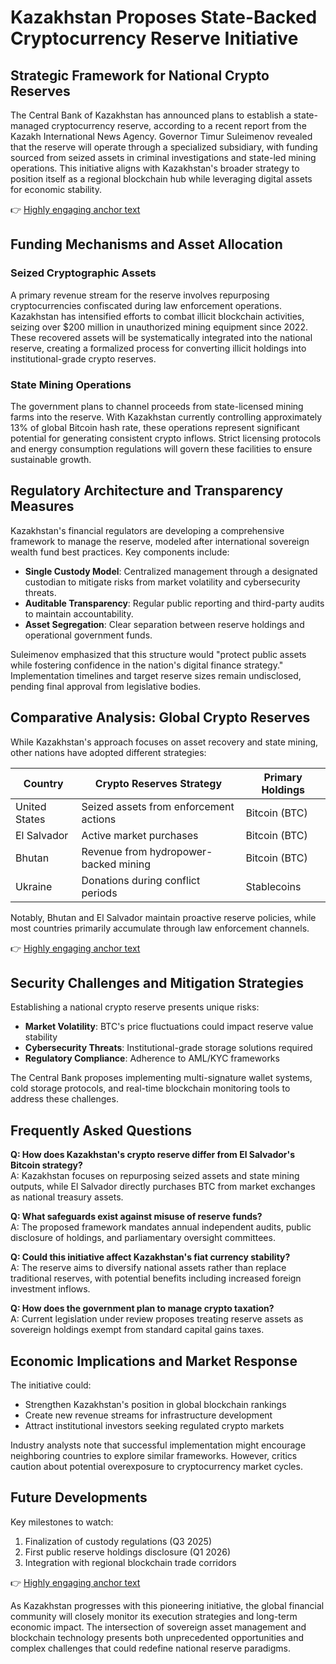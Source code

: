 # Kazakhstan Proposes State-Backed Cryptocurrency Reserve Initiative  

## Strategic Framework for National Crypto Reserves  

The Central Bank of Kazakhstan has announced plans to establish a state-managed cryptocurrency reserve, according to a recent report from the Kazakh International News Agency. Governor Timur Suleimenov revealed that the reserve will operate through a specialized subsidiary, with funding sourced from seized assets in criminal investigations and state-led mining operations. This initiative aligns with Kazakhstan's broader strategy to position itself as a regional blockchain hub while leveraging digital assets for economic stability.  

👉 [Highly engaging anchor text](https://bit.ly/okx-bonus)  

## Funding Mechanisms and Asset Allocation  

### Seized Cryptographic Assets  
A primary revenue stream for the reserve involves repurposing cryptocurrencies confiscated during law enforcement operations. Kazakhstan has intensified efforts to combat illicit blockchain activities, seizing over $200 million in unauthorized mining equipment since 2022. These recovered assets will be systematically integrated into the national reserve, creating a formalized process for converting illicit holdings into institutional-grade crypto reserves.  

### State Mining Operations  
The government plans to channel proceeds from state-licensed mining farms into the reserve. With Kazakhstan currently controlling approximately 13% of global Bitcoin hash rate, these operations represent significant potential for generating consistent crypto inflows. Strict licensing protocols and energy consumption regulations will govern these facilities to ensure sustainable growth.  

## Regulatory Architecture and Transparency Measures  

Kazakhstan's financial regulators are developing a comprehensive framework to manage the reserve, modeled after international sovereign wealth fund best practices. Key components include:  
- **Single Custody Model**: Centralized management through a designated custodian to mitigate risks from market volatility and cybersecurity threats.  
- **Auditable Transparency**: Regular public reporting and third-party audits to maintain accountability.  
- **Asset Segregation**: Clear separation between reserve holdings and operational government funds.  

Suleimenov emphasized that this structure would "protect public assets while fostering confidence in the nation's digital finance strategy." Implementation timelines and target reserve sizes remain undisclosed, pending final approval from legislative bodies.  

## Comparative Analysis: Global Crypto Reserves  

While Kazakhstan's approach focuses on asset recovery and state mining, other nations have adopted different strategies:  

| Country       | Crypto Reserves Strategy                          | Primary Holdings |  
|---------------|---------------------------------------------------|------------------|  
| United States | Seized assets from enforcement actions            | Bitcoin (BTC)    |  
| El Salvador   | Active market purchases                           | Bitcoin (BTC)    |  
| Bhutan        | Revenue from hydropower-backed mining             | Bitcoin (BTC)    |  
| Ukraine       | Donations during conflict periods                 | Stablecoins      |  

Notably, Bhutan and El Salvador maintain proactive reserve policies, while most countries primarily accumulate through law enforcement channels.  

👉 [Highly engaging anchor text](https://bit.ly/okx-bonus)  

## Security Challenges and Mitigation Strategies  

Establishing a national crypto reserve presents unique risks:  
- **Market Volatility**: BTC's price fluctuations could impact reserve value stability  
- **Cybersecurity Threats**: Institutional-grade storage solutions required  
- **Regulatory Compliance**: Adherence to AML/KYC frameworks  

The Central Bank proposes implementing multi-signature wallet systems, cold storage protocols, and real-time blockchain monitoring tools to address these challenges.  

## Frequently Asked Questions  

**Q: How does Kazakhstan's crypto reserve differ from El Salvador's Bitcoin strategy?**  
A: Kazakhstan focuses on repurposing seized assets and state mining outputs, while El Salvador directly purchases BTC from market exchanges as national treasury assets.  

**Q: What safeguards exist against misuse of reserve funds?**  
A: The proposed framework mandates annual independent audits, public disclosure of holdings, and parliamentary oversight committees.  

**Q: Could this initiative affect Kazakhstan's fiat currency stability?**  
A: The reserve aims to diversify national assets rather than replace traditional reserves, with potential benefits including increased foreign investment inflows.  

**Q: How does the government plan to manage crypto taxation?**  
A: Current legislation under review proposes treating reserve assets as sovereign holdings exempt from standard capital gains taxes.  

## Economic Implications and Market Response  

The initiative could:  
- Strengthen Kazakhstan's position in global blockchain rankings  
- Create new revenue streams for infrastructure development  
- Attract institutional investors seeking regulated crypto markets  

Industry analysts note that successful implementation might encourage neighboring countries to explore similar frameworks. However, critics caution about potential overexposure to cryptocurrency market cycles.  

## Future Developments  

Key milestones to watch:  
1. Finalization of custody regulations (Q3 2025)  
2. First public reserve holdings disclosure (Q1 2026)  
3. Integration with regional blockchain trade corridors  

👉 [Highly engaging anchor text](https://bit.ly/okx-bonus)  

As Kazakhstan progresses with this pioneering initiative, the global financial community will closely monitor its execution strategies and long-term economic impact. The intersection of sovereign asset management and blockchain technology presents both unprecedented opportunities and complex challenges that could redefine national reserve paradigms.  
